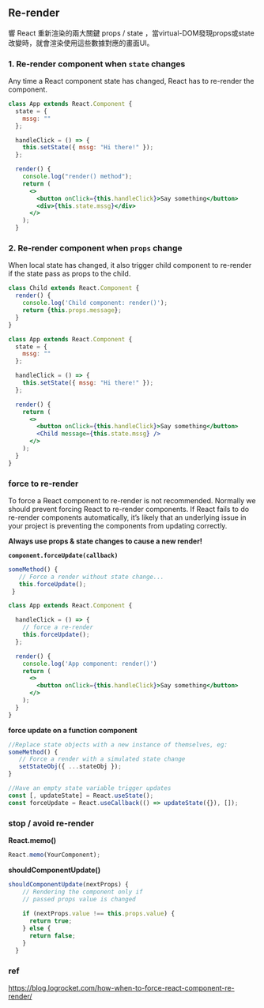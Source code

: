 ## Re-render

響 React 重新渲染的兩大關鍵 props / state ，當virtual-DOM發現props或state改變時，就會渲染使用這些數據對應的畫面UI。

### 1. Re-render component when `state` changes
Any time a React component state has changed, React has to re-render the component.
```jsx
class App extends React.Component {
  state = {
    mssg: ""
  };

  handleClick = () => {
    this.setState({ mssg: "Hi there!" });
  };

  render() {
    console.log("render() method");
    return (
      <>
        <button onClick={this.handleClick}>Say something</button>
        <div>{this.state.mssg}</div>
      </>
    );
  }
```

### 2. Re-render component when `props` change
When local state has changed, it also trigger child component to re-render if the state pass as props to the child.

```jsx
class Child extends React.Component {
  render() {
    console.log('Child component: render()');
    return {this.props.message};
  }
}

class App extends React.Component {
  state = {
    mssg: ""
  };

  handleClick = () => {
    this.setState({ mssg: "Hi there!" });
  };

  render() {
    return (
      <>
        <button onClick={this.handleClick}>Say something</button>
        <Child message={this.state.mssg} />
      </>
    );
  }
}

```



### force to re-render
To force a React component to re-render is not recommended. Normally we should prevent forcing React to re-render components. If React fails to do re-render components automatically, it’s likely that an underlying issue in your project is preventing the components from updating correctly.  

**Always use props & state changes to cause a new render!**

**`component.forceUpdate(callback)`**
```jsx
someMethod() {
   // Force a render without state change...
   this.forceUpdate();
 }
```
```jsx
class App extends React.Component {

  handleClick = () => {
    // force a re-render
    this.forceUpdate();
  };

  render() {
    console.log('App component: render()')
    return (
      <>
        <button onClick={this.handleClick}>Say something</button>
      </>
    );
  }
}
```
**force update on a function component**
```jsx
//Replace state objects with a new instance of themselves, eg:
someMethod() {
   // Force a render with a simulated state change
   setStateObj({ ...stateObj });
}
```
```jsx
//Have an empty state variable trigger updates
const [, updateState] = React.useState();
const forceUpdate = React.useCallback(() => updateState({}), []);
```

### stop / avoid re-render
**React.memo()**
```jsx
React.memo(YourComponent);
```

**shouldComponentUpdate()**

```jsx
shouldComponentUpdate(nextProps) {
    // Rendering the component only if 
    // passed props value is changed
  
    if (nextProps.value !== this.props.value) {
      return true;
    } else {
      return false;
    }
  }
```

### ref
https://blog.logrocket.com/how-when-to-force-react-component-re-render/
